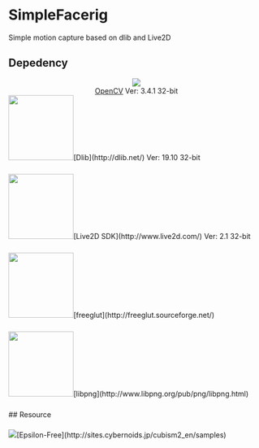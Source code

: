 # SimpleFacerig
Simple motion capture based on dlib and Live2D
## Depedency
<div>
	<div>
		<div align="center"><a href="https://opencv.org/"><img src="https://opencv.org/assets/theme/logo.png"></a></div>
		<div align="center"><a href="https://opencv.org/">OpenCV</a> Ver: 3.4.1 32-bit</div>
	</div>
</div>
<div style="vertical-align:middle;line-height:64px;">
  <img src="http://dlib.net/dlib-logo.png" width="128px" maxHeight="64px">[Dlib](http://dlib.net/) Ver: 19.10 32-bit</div>
<div style="vertical-align:middle;line-height:64px;"><img src="http://www.live2d.com/wp/wp-content/themes/Live2Dv3/images/logo.png" width="128px" maxHeight="64px">[Live2D SDK](http://www.live2d.com/) Ver: 2.1 32-bit</div>
<div style="vertical-align:middle;line-height:64px;"><img src="http://freeglut.sourceforge.net/images/freeglut_logo.png" width="128px" maxHeight="64px">[freeglut](http://freeglut.sourceforge.net/)</div>
<div style="vertical-align:middle;line-height:64px;"><img src="http://www.libpng.org/pub/png/img_png/libpng-88x31.png" width="128px" maxHeight="64px">[libpng](http://www.libpng.org/pub/png/libpng.html)</div>
## Resource
<div style="vertical-align:middle;line-height:64px;"><img src="http://sites.cybernoids.jp/cubism2_en/_/rsrc/1456455454761/samples/epsillon.png" maxWidth="64px" maxHeight="64px">[Epsilon-Free](http://sites.cybernoids.jp/cubism2_en/samples)</div>
